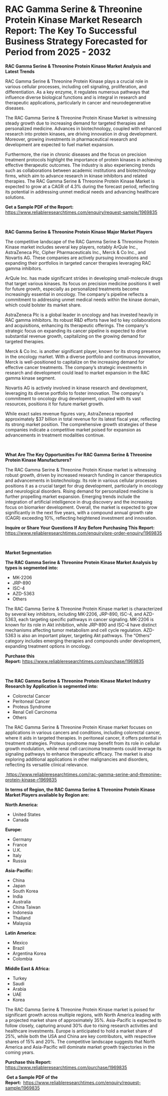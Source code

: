 <p><h1>RAC Gamma Serine & Threonine Protein Kinase Market Research Report: The Key To Successful Business Strategy Forecasted for Period from 2025 - 2032</h1></p><p><strong>RAC Gamma Serine & Threonine Protein Kinase Market Analysis and Latest Trends</strong></p>
<p><p>RAC Gamma Serine & Threonine Protein Kinase plays a crucial role in various cellular processes, including cell signaling, proliferation, and differentiation. As a key enzyme, it regulates numerous pathways that influence diverse biological functions and is integral in research and therapeutic applications, particularly in cancer and neurodegenerative diseases.</p><p>The RAC Gamma Serine & Threonine Protein Kinase Market is witnessing steady growth due to increasing demand for targeted therapies and personalized medicine. Advances in biotechnology, coupled with enhanced research into protein kinases, are driving innovation in drug development. Moreover, growing investments in pharmaceutical research and development are expected to fuel market expansion.</p><p>Furthermore, the rise in chronic diseases and the focus on precision treatment protocols highlight the importance of protein kinases in achieving effective therapeutic outcomes. The industry is also experiencing trends such as collaborations between academic institutions and biotechnology firms, which aim to advance research in kinase inhibitors and related therapies. The RAC Gamma Serine & Threonine Protein Kinase Market is expected to grow at a CAGR of 4.3% during the forecast period, reflecting its potential in addressing unmet medical needs and advancing healthcare solutions.</p></p>
<p><strong>Get a Sample PDF of the Report:&nbsp;</strong> <a href="https://www.reliableresearchtimes.com/enquiry/request-sample/1969835?utm_campaign=3505&utm_medium=2&utm_source=Github&utm_content=ia&utm_term=19042025&utm_id=rac-gamma-serine-threonine-protein-kinase">https://www.reliableresearchtimes.com/enquiry/request-sample/1969835</a></p>
<p>&nbsp;</p>
<p><strong>RAC Gamma Serine & Threonine Protein Kinase Major Market Players</strong></p>
<p><p>The competitive landscape of the RAC Gamma Serine & Threonine Protein Kinase market includes several key players, notably ArQule Inc., AstraZeneca Plc, Cipher Pharmaceuticals Inc., Merck & Co Inc., and Novartis AG. These companies are actively pursuing innovations and expanding their portfolios in targeted cancer therapies leveraging RAC gamma inhibitors.</p><p>ArQule Inc. has made significant strides in developing small-molecule drugs that target various kinases. Its focus on precision medicine positions it well for future growth, especially as personalized treatments become increasingly essential in oncology. The company's pipeline reflects a commitment to addressing unmet medical needs within the kinase domain, which could bolster its market share.</p><p>AstraZeneca Plc is a global leader in oncology and has invested heavily in RAC gamma inhibitors. Its robust R&D efforts have led to key collaborations and acquisitions, enhancing its therapeutic offerings. The company's strategic focus on expanding its cancer pipeline is expected to drive substantial revenue growth, capitalizing on the growing demand for targeted therapies.</p><p>Merck & Co Inc. is another significant player, known for its strong presence in the oncology market. With a diverse portfolio and continuous innovation, Merck is well-positioned to capitalize on the increasing demand for effective cancer treatments. The company’s strategic investments in research and development could lead to market expansion in the RAC gamma kinase segment.</p><p>Novartis AG is actively involved in kinase research and development, leveraging its diverse portfolio to foster innovation. The company's commitment to oncology drug development, coupled with its vast resources, positions it for future market growth.</p><p>While exact sales revenue figures vary, AstraZeneca reported approximately $37 billion in total revenue for its latest fiscal year, reflecting its strong market position. The comprehensive growth strategies of these companies indicate a competitive market poised for expansion as advancements in treatment modalities continue.</p></p>
<p>&nbsp;</p>
<p><strong>What Are The Key Opportunities For RAC Gamma Serine & Threonine Protein Kinase Manufacturers?</strong></p>
<p><p>The RAC Gamma Serine & Threonine Protein Kinase market is witnessing robust growth, driven by increased research funding in cancer therapeutics and advancements in biotechnology. Its role in various cellular processes positions it as a crucial target for drug development, particularly in oncology and neurological disorders. Rising demand for personalized medicine is further propelling market expansion. Emerging trends include the integration of artificial intelligence in drug discovery and the increasing focus on biomarker development. Overall, the market is expected to grow significantly in the next five years, with a compound annual growth rate (CAGR) exceeding 10%, reflecting heightened investment and innovation.</p></p>
<p><strong>Inquire or Share Your Questions If Any Before Purchasing This Report:</strong> <a href="https://www.reliableresearchtimes.com/enquiry/pre-order-enquiry/1969835?utm_campaign=3505&utm_medium=2&utm_source=Github&utm_content=ia&utm_term=19042025&utm_id=rac-gamma-serine-threonine-protein-kinase">https://www.reliableresearchtimes.com/enquiry/pre-order-enquiry/1969835</a></p>
<p>&nbsp;</p>
<p><strong>Market Segmentation</strong></p>
<p><strong>The RAC Gamma Serine & Threonine Protein Kinase Market Analysis by types is segmented into:</strong></p>
<p><ul><li>MK-2206</li><li>JRP-890</li><li>ISC-4</li><li>AZD-5363</li><li>Others</li></ul></p>
<p><p>The RAC Gamma Serine & Threonine Protein Kinase market is characterized by several key inhibitors, including MK-2206, JRP-890, ISC-4, and AZD-5363, each targeting specific pathways in cancer signaling. MK-2206 is known for its role in Akt inhibition, while JRP-890 and ISC-4 have distinct mechanisms affecting tumor metabolism and cell cycle regulation. AZD-5363 is also an important player, targeting Akt pathways. The “Others” category includes emerging therapies and compounds under development, expanding treatment options in oncology.</p></p>
<p><strong>Purchase this Report:&nbsp;</strong><a href="https://www.reliableresearchtimes.com/purchase/1969835?utm_campaign=3505&utm_medium=2&utm_source=Github&utm_content=ia&utm_term=19042025&utm_id=rac-gamma-serine-threonine-protein-kinase">https://www.reliableresearchtimes.com/purchase/1969835</a></p>
<p>&nbsp;</p>
<p><strong>The RAC Gamma Serine & Threonine Protein Kinase Market Industry Research by Application is segmented into:</strong></p>
<p><ul><li>Colorectal Cancer</li><li>Peritoneal Cancer</li><li>Proteus Syndrome</li><li>Renal Cell Carcinoma</li><li>Others</li></ul></p>
<p><p>The RAC Gamma Serine & Threonine Protein Kinase market focuses on applications in various cancers and conditions, including colorectal cancer, where it aids in targeted therapies. In peritoneal cancer, it offers potential in treatment strategies. Proteus syndrome may benefit from its role in cellular growth modulation, while renal cell carcinoma treatments could leverage its signaling pathways to enhance therapeutic efficacy. The market is also exploring additional applications in other malignancies and disorders, reflecting its versatile clinical relevance.</p></p>
<p><a href="https://www.reliableresearchtimes.com/rac-gamma-serine-and-threonine-protein-kinase-r1969835?utm_campaign=3505&utm_medium=2&utm_source=Github&utm_content=ia&utm_term=19042025&utm_id=rac-gamma-serine-threonine-protein-kinase">&nbsp;https://www.reliableresearchtimes.com/rac-gamma-serine-and-threonine-protein-kinase-r1969835</a></p>
<p><strong>In terms of Region, the RAC Gamma Serine & Threonine Protein Kinase Market Players available by Region are:</strong></p>
<p>
    <p> <strong> North America: </strong>
        <ul>
            <li>United States</li>
            <li>Canada</li>
        </ul>
        </p> 
    <p> <strong> Europe: </strong>
        <ul>
            <li>Germany</li>
            <li>France</li>
            <li>U.K.</li>
            <li>Italy</li>
            <li>Russia</li>
        </ul>
        </p> 
    <p> <strong> Asia-Pacific: </strong>
        <ul>
            <li>China</li>
            <li>Japan</li>
            <li>South Korea</li>
            <li>India</li>
            <li>Australia</li>
            <li>China Taiwan</li>
            <li>Indonesia</li>
            <li>Thailand</li>
            <li>Malaysia</li>
        </ul>
        </p> 
    <p> <strong> Latin America: </strong>
        <ul>
            <li>Mexico</li>
            <li>Brazil</li>
            <li>Argentina Korea</li>
            <li>Colombia</li>
        </ul>
        </p> 
    <p> <strong> Middle East & Africa: </strong>
        <ul>
            <li>Turkey</li>
            <li>Saudi</li>
            <li>Arabia</li>
            <li>UAE</li>
            <li>Korea</li>
        </ul>
    </p>
    </p>
<p><p>The RAC Gamma Serine & Threonine Protein Kinase market is poised for significant growth across multiple regions, with North America leading with a projected market share of approximately 35%. Asia-Pacific is expected to follow closely, capturing around 30% due to rising research activities and healthcare investments. Europe is anticipated to hold a market share of 25%, while both the USA and China are key contributors, with respective shares of 15% and 20%. The competitive landscape suggests that North America and Asia-Pacific will dominate market growth trajectories in the coming years.</p></p>
<p><strong>Purchase this Report: </strong><a href="https://www.reliableresearchtimes.com/purchase/1969835?utm_campaign=3505&utm_medium=2&utm_source=Github&utm_content=ia&utm_term=19042025&utm_id=rac-gamma-serine-threonine-protein-kinase">https://www.reliableresearchtimes.com/purchase/1969835</a></p>
<p>&nbsp;<strong>Get a Sample PDF of the Report:&nbsp;&nbsp;</strong><a href="https://www.reliableresearchtimes.com/enquiry/request-sample/1969835?utm_campaign=3505&utm_medium=2&utm_source=Github&utm_content=ia&utm_term=19042025&utm_id=rac-gamma-serine-threonine-protein-kinase">https://www.reliableresearchtimes.com/enquiry/request-sample/1969835</a></p>
<p><strong></strong></p>
<p><p></p><p></p><p></p></p>